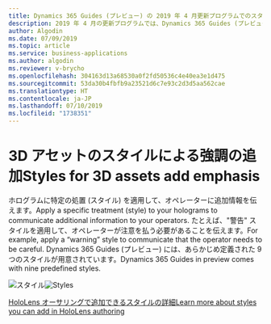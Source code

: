 ```yaml
---
title: Dynamics 365 Guides (プレビュー) の 2019 年 4 月更新プログラムでのスタイル機能
description: 2019 年 4 月の更新プログラムでは、Dynamics 365 Guides (プレビュー) のスタイル機能により、オペレーターに追加情報を伝えるためにホログラムに特定の処置を追加できるようになります。
author: Algodin
ms.date: 07/09/2019
ms.topic: article
ms.service: business-applications
ms.author: algodin
ms.reviewer: v-brycho
ms.openlocfilehash: 304163d13a68530a0f2fd50536c4e40ea3e1d475
ms.sourcegitcommit: 53da30b4fbfb9a23521d6c7e93c2d3d5aa562cae
ms.translationtype: HT
ms.contentlocale: ja-JP
ms.lasthandoff: 07/10/2019
ms.locfileid: "1738351"
---
```

# <a name="styles-for-3d-assets-add-emphasis"></a><span data-ttu-id="21f32-103">3D アセットのスタイルによる強調の追加</span><span class="sxs-lookup"><span data-stu-id="21f32-103">Styles for 3D assets add emphasis</span></span>

<span data-ttu-id="21f32-104">ホログラムに特定の処置 (スタイル) を適用して、オペレーターに追加情報を伝えます。</span><span class="sxs-lookup"><span data-stu-id="21f32-104">Apply a specific treatment (style) to your holograms to communicate additional information to your operators.</span></span> <span data-ttu-id="21f32-105">たとえば、"警告" スタイルを適用して、オペレーターが注意を払う必要があることを伝えます。</span><span class="sxs-lookup"><span data-stu-id="21f32-105">For example, apply a “warning” style to communicate that the operator needs to be careful.</span></span> <span data-ttu-id="21f32-106">Dynamics 365 Guides (プレビュー) には、あらかじめ定義された 9 つのスタイルが用意されています。</span><span class="sxs-lookup"><span data-stu-id="21f32-106">Dynamics 365 Guides in preview comes with nine predefined styles.</span></span>  

<span data-ttu-id="21f32-107">![スタイル](media/styles.PNG "スタイル")</span><span class="sxs-lookup"><span data-stu-id="21f32-107">![Styles](media/styles.PNG "Styles")</span></span>

[<span data-ttu-id="21f32-108">HoloLens オーサリングで追加できるスタイルの詳細</span><span class="sxs-lookup"><span data-stu-id="21f32-108">Learn more about styles you can add in HoloLens authoring</span></span>](https://docs.microsoft.com/dynamics365/mixed-reality/guides/hololens-authoring#add-styles-for-emphasis)
